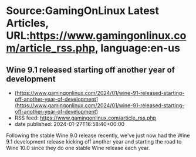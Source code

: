 # Source:GamingOnLinux Latest Articles, URL:https://www.gamingonlinux.com/article_rss.php, language:en-us

## Wine 9.1 released starting off another year of development
 - [https://www.gamingonlinux.com/2024/01/wine-91-released-starting-off-another-year-of-development](https://www.gamingonlinux.com/2024/01/wine-91-released-starting-off-another-year-of-development)
 - RSS feed: https://www.gamingonlinux.com/article_rss.php
 - date published: 2024-01-27T16:58:40+00:00

Following the stable Wine 9.0 release recently, we've just now had the Wine 9.1 development release kicking off another year and starting the road to Wine 10.0 since they do one stable Wine release each year.

